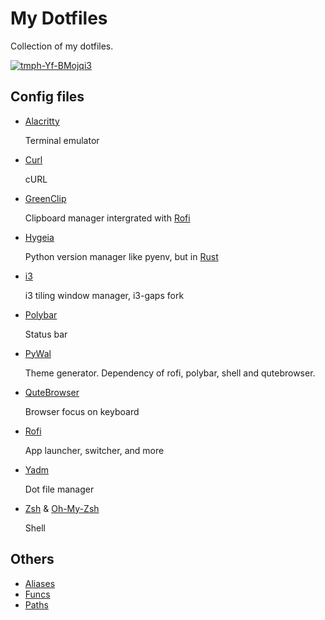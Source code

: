 # My Dotfiles

Collection of my dotfiles.

<a href="https://ibb.co/PFCC27P"><img src="https://i.ibb.co/mbzznL2/tmph-Yf-BMojqi3.png" alt="tmph-Yf-BMojqi3" border="0"></a>

## Config files

- [Alacritty](https://github.com/alacritty/alacritty)

  Terminal emulator

- [Curl](https://curl.se)

  cURL

- [GreenClip](https://github.com/erebe/greenclip)

  Clipboard manager intergrated with [Rofi](https://github.com/davatorium/rofi)

- [Hygeia](https://github.com/hygieia/hygieia)

  Python version manager like pyenv, but in [Rust](https://rust-lang.org)

- [i3](https://github.com/Airblader/i3)

  i3 tiling window manager, i3-gaps fork

- [Polybar](https://github.com/polybar/polybar)

  Status bar

- [PyWal](https://github.com/dylanaraps/pywal)

  Theme generator. Dependency of rofi, polybar, shell and qutebrowser.

- [QuteBrowser](https://qutebrowser.org/)

  Browser focus on keyboard

- [Rofi](https://github.com/davatorium/rofi)

  App launcher, switcher, and more

- [Yadm](https://github.com/TheLocehiliosan/yadm)

  Dot file manager

- [Zsh](https://www.zsh.org/) & [Oh-My-Zsh](https://ohmyz.sh/)

  Shell

## Others

- [Aliases](./tree/master/.alias)
- [Funcs](./tree/master/.alias)
- [Paths](./tree/master/.path)